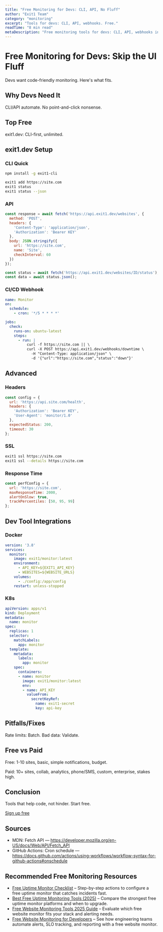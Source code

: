 ```yaml
---
title: "Free Monitoring for Devs: CLI, API, No Fluff"
author: "Exit1 Team"
category: "monitoring"
excerpt: "Tools for devs: CLI, API, webhooks. Free."
readTime: "8 min read"
metaDescription: "Free monitoring tools for devs: CLI, API, webhooks in 2025."
---
```


# Free Monitoring for Devs: Skip the UI Fluff

Devs want code-friendly monitoring. Here's what fits.

## Why Devs Need It

CLI/API automate. No point-and-click nonsense.

## Top Free

exit1.dev: CLI-first, unlimited.

## exit1.dev Setup

### CLI Quick

```bash
npm install -g exit1-cli

exit1 add https://site.com
exit1 status
exit1 status --json
```

### API

```javascript
const response = await fetch('https://api.exit1.dev/websites', {
  method: 'POST',
  headers: {
    'Content-Type': 'application/json',
    'Authorization': 'Bearer KEY'
  },
  body: JSON.stringify({
    url: 'https://site.com',
    name: 'Site',
    checkInterval: 60
  })
});

const status = await fetch('https://api.exit1.dev/websites/ID/status');
const data = await status.json();
```

### CI/CD Webhook

```yaml
name: Monitor
on:
  schedule:
    - cron: '*/5 * * * *'

jobs:
  check:
    runs-on: ubuntu-latest
    steps:
      - run: |
          curl -f https://site.com || \
          curl -X POST https://api.exit1.dev/webhooks/downtime \
            -H "Content-Type: application/json" \
            -d '{"url":"https://site.com","status":"down"}'
```

## Advanced

### Headers

```javascript
const config = {
  url: 'https://api.site.com/health',
  headers: {
    'Authorization': 'Bearer KEY',
    'User-Agent': 'monitor/1.0'
  },
  expectedStatus: 200,
  timeout: 30
};
```

### SSL

```bash
exit1 ssl https://site.com
exit1 ssl --details https://site.com
```

### Response Time

```javascript
const perfConfig = {
  url: 'https://site.com',
  maxResponseTime: 2000,
  alertOnSlow: true,
  trackPercentiles: [50, 95, 99]
};
```

## Dev Tool Integrations

### Docker

```yaml
version: '3.8'
services:
  monitor:
    image: exit1/monitor:latest
    environment:
      - API_KEY=${EXIT1_API_KEY}
      - WEBSITES=${WEBSITE_URLS}
    volumes:
      - ./config:/app/config
    restart: unless-stopped
```

### K8s

```yaml
apiVersion: apps/v1
kind: Deployment
metadata:
  name: monitor
spec:
  replicas: 1
  selector:
    matchLabels:
      app: monitor
  template:
    metadata:
      labels:
        app: monitor
    spec:
      containers:
      - name: monitor
        image: exit1/monitor:latest
        env:
        - name: API_KEY
          valueFrom:
            secretKeyRef:
              name: exit1-secret
              key: api-key
```

## Pitfalls/Fixes

Rate limits: Batch. Bad data: Validate.

## Free vs Paid

Free: 1-10 sites, basic, simple notifications, budget.

Paid: 10+ sites, collab, analytics, phone/SMS, custom, enterprise, stakes high.

## Conclusion

Tools that help code, not hinder. Start free.

[Sign up free](https://exit1.dev) 

## Sources

- MDN: Fetch API — https://developer.mozilla.org/en-US/docs/Web/API/Fetch_API
- GitHub Actions: Cron schedule — https://docs.github.com/actions/using-workflows/workflow-syntax-for-github-actions#onschedule

## Recommended Free Monitoring Resources

- [Free Uptime Monitor Checklist](/blog/free-uptime-monitor-checklist) – Step-by-step actions to configure a free uptime monitor that catches incidents fast.
- [Best Free Uptime Monitoring Tools (2025)](/blog/best-free-uptime-monitoring-tools) – Compare the strongest free uptime monitor platforms and when to upgrade.
- [Free Website Monitoring Tools 2025 Guide](/blog/free-website-monitoring-tools-2025) – Evaluate which free website monitor fits your stack and alerting needs.
- [Free Website Monitoring for Developers](/blog/free-website-monitoring-for-developers) – See how engineering teams automate alerts, SLO tracking, and reporting with a free website monitor.

